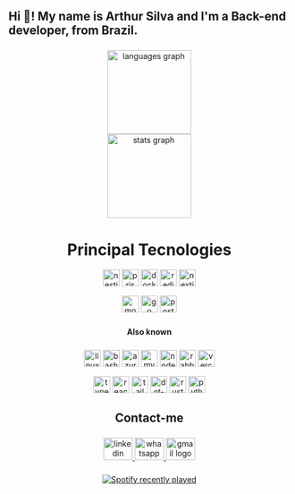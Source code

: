 <h2 align="left">Hi 👋! My name is Arthur Silva and I'm a Back-end developer, from Brazil.</h2>

###

<div align="center">
  <img src="https://github-readme-stats.vercel.app/api/top-langs?username=Tutuacs&locale=en&hide_title=false&layout=compact&card_width=320&langs_count=5&theme=cobalt2&hide_border=false" height="150" alt="languages graph"  />
</div>
<div align="center">
  <img src="https://github-readme-stats.vercel.app/api?username=Tutuacs&show_icons=true&theme=cobalt2&include_all_commits=true&count_private=true" height="150" alt="stats graph"  />
</div>

###
<h1 align="center">Principal Tecnologies</h1>

<div align="center">
  <img src="https://img.shields.io/badge/NestJS-E0234E?logo=nestjs&logoColor=white&style=for-the-badge" height="30" alt="nestjs logo"  />
  <img src="https://img.shields.io/badge/Prisma-2D3748?logo=prisma&logoColor=white&style=for-the-badge" height="30" alt="prisma logo"  />
  <img src="https://img.shields.io/badge/Docker-2496ED?logo=docker&logoColor=white&style=for-the-badge" height="30" alt="docker logo"  />
  <img src="https://img.shields.io/badge/Redis-DC382D?logo=redis&logoColor=white&style=for-the-badge" height="30" alt="redis logo"  />
  <img src="https://img.shields.io/badge/Next.js-000000?logo=nextdotjs&logoColor=white&style=for-the-badge" height="30" alt="nextjs logo"  />
  <p>
  <img src="https://img.shields.io/badge/MongoDB-47A248?logo=mongodb&logoColor=white&style=for-the-badge" height="30" alt="mongodb logo"  />
  <img src="https://img.shields.io/badge/Go-00ADD8?logo=go&logoColor=white&style=for-the-badge" height="30" alt="go logo"  />
  <img src="https://img.shields.io/badge/PostgreSQL-4169E1?logo=postgresql&logoColor=white&style=for-the-badge" height="30" alt="postgresql logo"  />
</div>

###

<h4 align="center">Also known</h4>

#####

<div align="center">
  <img src="https://skillicons.dev/icons?i=linux" height="30" alt="linux logo"  />
  <img src="https://skillicons.dev/icons?i=bash" height="30" alt="bash logo"  />
  <img src="https://skillicons.dev/icons?i=azure" height="30" alt="azure logo"  />
  <img src="https://skillicons.dev/icons?i=mysql" height="30" alt="mysql logo"  />
  <img src="https://skillicons.dev/icons?i=nodejs" height="30" alt="nodejs logo"  />
  <img src="https://skillicons.dev/icons?i=rabbitmq" height="30" alt="rabbitmq logo"  />
  <img src="https://skillicons.dev/icons?i=vercel" height="30" alt="vercel logo"  />
  <p>
  <img src="https://skillicons.dev/icons?i=ts" height="30" alt="typescript logo"  />
  <img src="https://skillicons.dev/icons?i=react" height="30" alt="react logo"  />
  <img src="https://skillicons.dev/icons?i=tailwind" height="30" alt="tailwindcss logo"  />
  <img src="https://skillicons.dev/icons?i=dotnet" height="30" alt="dot-net logo"  />
  <img src="https://skillicons.dev/icons?i=rust" height="30" alt="rust logo"  />
  <img src="https://skillicons.dev/icons?i=py" height="30" alt="python logo"  />
</div>

##

<h2 align="center">Contact-me</h2>

### 

<div align="center">
  <a href="https://www.linkedin.com/in/arthur-silva-277606250">
  <img src="https://raw.githubusercontent.com/maurodesouza/profile-readme-generator/master/src/assets/icons/social/linkedin/default.svg" width="52" height="40" alt="linkedin logo"  />
  </a>
  <a href="https://api.whatsapp.com/send/?phone=5554996601120&text=&type=phone_number&app_absent=0">
  <img src="https://raw.githubusercontent.com/maurodesouza/profile-readme-generator/master/src/assets/icons/social/whatsapp/default.svg" width="52" height="40" alt="whatsapp logo"  />
  </a>
  <a href="arthursilva.rs1@gmail.com">
  <img src="https://raw.githubusercontent.com/maurodesouza/profile-readme-generator/master/src/assets/icons/social/gmail/default.svg" width="52" height="40" alt="gmail logo"  />
  </a>
</div>

###

<div align="center">
  <a href="https://open.spotify.com/user/Tutuacs">
    <img src="https://spotify-recently-played-readme.vercel.app/api?user=lzzkes549ghiz3dap1rdiisdj&count=5" alt="Spotify recently played"  />
  </a>
</div>

###
